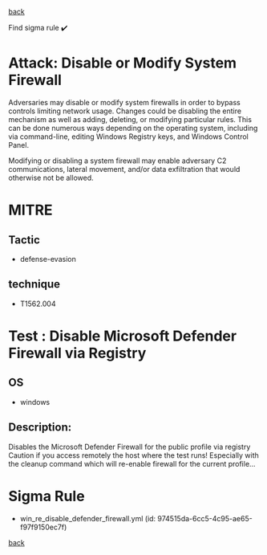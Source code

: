 
[back](../index.md)

Find sigma rule :heavy_check_mark: 

# Attack: Disable or Modify System Firewall 

Adversaries may disable or modify system firewalls in order to bypass controls limiting network usage. Changes could be disabling the entire mechanism as well as adding, deleting, or modifying particular rules. This can be done numerous ways depending on the operating system, including via command-line, editing Windows Registry keys, and Windows Control Panel.

Modifying or disabling a system firewall may enable adversary C2 communications, lateral movement, and/or data exfiltration that would otherwise not be allowed. 

# MITRE
## Tactic
  - defense-evasion


## technique
  - T1562.004


# Test : Disable Microsoft Defender Firewall via Registry
## OS
  - windows


## Description:
Disables the Microsoft Defender Firewall for the public profile via registry
Caution if you access remotely the host where the test runs! Especially with the cleanup command which will re-enable firewall for the current profile...


# Sigma Rule
 - win_re_disable_defender_firewall.yml (id: 974515da-6cc5-4c95-ae65-f97f9150ec7f)



[back](../index.md)
